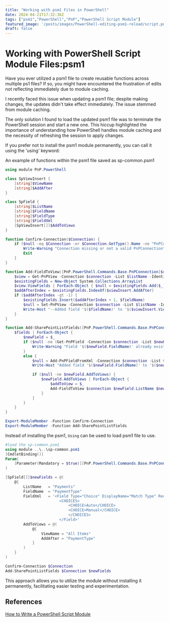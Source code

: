 ```yaml
---
title: "Working with psm1 Files in PowerShell"
date: 2024-04-21T17:32:36Z
tags: ["psm1","PowerShell","PnP","PowerShell Script Module"]
featured_image: '/posts/images/PowerShell-editing-psm1-reload/script.png'
draft: false
---
```


# Working with PowerShell Script Module Files:psm1

Have you ever utilized a psm1 file to create reusable functions across multiple ps1 files? If so, you might have encountered the frustration of edits not reflecting immediately due to module caching.

I recently faced this issue when updating a psm1 file; despite making changes, the updates didn't take effect immediately. The issue stemmed from module caching.

The only solution I found to load the updated psm1 file was to terminate the PowerShell session and start a new one. This hiccup highlighted the importance of understanding how PowerShell handles module caching and the necessity of refreshing the session to apply changes.

If you prefer not to install the psm1 module permanently, you can call it using the 'using' keyword:

An example of functions within the psm1 file saved as sp-common.psm1

```PowerShell
using module PnP.PowerShell

class SpViewInsert {
    [string]$ViewName
    [string]$AddAfter
}

class SpField {
    [string]$ListName
    [string]$FieldName
    [string]$FieldType
    [string]$FieldXml
    [SpViewInsert[]]$AddToViews
}

function Confirm-Connection($Connection) {
    if ($null -eq $Connection -or $Connection.GetType().Name -ne "PnPConnection") {
        Write-Warning "Connection missing or not a valid PnPConnection"
        Exit
    }
}

function Add-FieldToView([PnP.PowerShell.Commands.Base.PnPConnection]$connection, [string]$listName, [string]$fieldName, [SpViewInsert]$viewInsert) {
    $view = Get-PnPView -Connection $connection -List $listName -Identity $viewInsert.ViewName
    $existingFields = New-Object System.Collections.ArrayList
    $view.ViewFields | ForEach-Object { $null = $existingFields.Add($_) }
    $addAfterIndex = $existingFields.IndexOf($viewInsert.AddAfter)
    if ($addAfterIndex -gt -1) {
        $existingFields.Insert($addAfterIndex + 1, $fieldName)
        $null = Set-PnPView -Connection $connection -List $listName -Identity $viewInsert.ViewName -Fields $existingFields
        Write-Host "--Added field '$($fieldName)' to '$($viewInsert.ViewName)' view on '$($listName)' list/library"
    }
}

function Add-SharePointListFields([PnP.PowerShell.Commands.Base.PnPConnection]$connection, [SpField[]]$fields) {
    $fields | ForEach-Object {
        $newField = $_
        if ($null -ne (Get-PnPField -Connection $connection -List $newField.ListName -Identity $newField.FieldName -ErrorAction Ignore)) {
            Write-Warning "Field '$($newField.FieldName)' already exists on '$($newField.ListName)' list/library"
        }
        else {
            $null = Add-PnPFieldFromXml -Connection $connection -List $newField.ListName -FieldXml $newField.FieldXml -ErrorAction Break
            Write-Host "Added field '$($newField.FieldName)' to '$($newField.ListName)' list/library"

            if ($null -ne $newField.AddToViews) {
                $newField.AddToViews | ForEach-Object {
                    $addToView = $_
                    Add-FieldToView $connection $newField.ListName $newField.fieldName $addToView
                }
            }
        }
    }
}

Export-ModuleMember -Function Confirm-Connection
Export-ModuleMember -Function Add-SharePointListFields
```

Instead of installing the psm1, `Using` can be used to load psm1 file to use.

```PowerShell
#load the sp-common.psm1
using module ..\..\sp-common.psm1
[CmdletBinding()]
Param(
    [Parameter(Mandatory = $true)][PnP.PowerShell.Commands.Base.PnPConnection]$Connection
)

[SpField[]]$newFields = @(
    @{
        ListName   = "Payments"
        FieldName  = "PaymentType"
        FieldXml   = '<Field Type="Choice" DisplayName="Match Type" Required="FALSE" EnforceUniqueValues="FALSE" Indexed="FALSE" Format="Dropdown" FillInChoice="FALSE" ID="{1aaaaaaa-eaaa-4aaa-baaa-eaaaaaaa}" SourceID="{{listid:Payments}}" StaticName="PaymentType" Name="PaymentType" ColName="nvarchar10" RowOrdinal="0" CustomFormatter="" Version="1">
                        <CHOICES>
                            <CHOICE>Auto</CHOICE>
                            <CHOICE>Manual</CHOICE>
                            </CHOICES>
                        </Field>'
        AddToViews = @(
            @{
                ViewName = "All Items"
                AddAfter = "PaymentType"
            }
        )
    }
)

Confirm-Connection $Connection
Add-SharePointListFields $Connection $newFields
```

This approach allows you to utilize the module without installing it permanently, facilitating easier testing and experimentation.

## References

[How to Write a PowerShell Script Module](https://learn.microsoft.com/en-us/powershell/scripting/developer/module/how-to-write-a-powershell-script-module?view=powershell-7.4)
